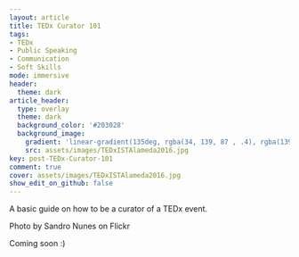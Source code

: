 ```yaml
---
layout: article
title: TEDx Curator 101
tags:
- TEDx
- Public Speaking
- Communication
- Soft Skills
mode: immersive
header:
  theme: dark
article_header:
  type: overlay
  theme: dark
  background_color: '#203028'
  background_image:
    gradient: 'linear-gradient(135deg, rgba(34, 139, 87 , .4), rgba(139, 34, 139, .4))'
    src: assets/images/TEDxISTAlameda2016.jpg
key: post-TEDx-Curator-101
comment: true
cover: assets/images/TEDxISTAlameda2016.jpg
show_edit_on_github: false
---
```


A basic guide on how to be a curator of a TEDx event.

<!--more-->

<!-- The above "more" comment separates the post's excerpt (subtitle / description) from the remaining text -->

Photo by Sandro Nunes on Flickr

Coming soon :)